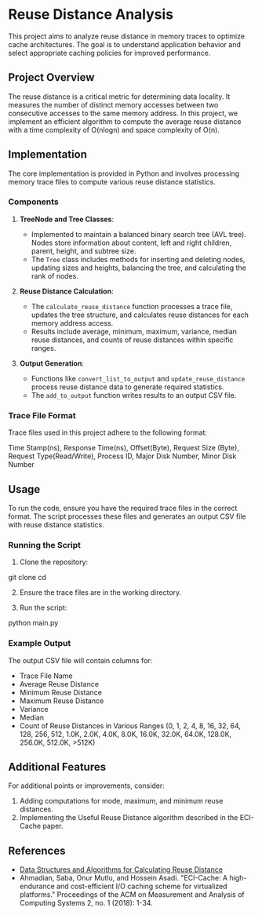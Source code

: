 # Reuse Distance Analysis

This project aims to analyze reuse distance in memory traces to optimize cache architectures. The goal is to understand application behavior and select appropriate caching policies for improved performance.

## Project Overview

The reuse distance is a critical metric for determining data locality. It measures the number of distinct memory accesses between two consecutive accesses to the same memory address. In this project, we implement an efficient algorithm to compute the average reuse distance with a time complexity of O(nlogn) and space complexity of O(n).

## Implementation

The core implementation is provided in Python and involves processing memory trace files to compute various reuse distance statistics.

### Components

1. **TreeNode and Tree Classes**:
   - Implemented to maintain a balanced binary search tree (AVL tree). Nodes store information about content, left and right children, parent, height, and subtree size.
   - The `Tree` class includes methods for inserting and deleting nodes, updating sizes and heights, balancing the tree, and calculating the rank of nodes.

2. **Reuse Distance Calculation**:
   - The `calculate_reuse_distance` function processes a trace file, updates the tree structure, and calculates reuse distances for each memory address access.
   - Results include average, minimum, maximum, variance, median reuse distances, and counts of reuse distances within specific ranges.

3. **Output Generation**:
   - Functions like `convert_list_to_output` and `update_reuse_distance` process reuse distance data to generate required statistics.
   - The `add_to_output` function writes results to an output CSV file.

### Trace File Format

Trace files used in this project adhere to the following format:

Time Stamp(ns), Response Time(ns), Offset(Byte), Request Size (Byte), Request Type(Read/Write), Process ID, Major Disk Number, Minor Disk Number


## Usage

To run the code, ensure you have the required trace files in the correct format. The script processes these files and generates an output CSV file with reuse distance statistics.

### Running the Script

1. Clone the repository:

git clone <your-repo-url>
cd <your-repo-directory>

2. Ensure the trace files are in the working directory.

3. Run the script:

python main.py


### Example Output

The output CSV file will contain columns for:

- Trace File Name
- Average Reuse Distance
- Minimum Reuse Distance
- Maximum Reuse Distance
- Variance
- Median
- Count of Reuse Distances in Various Ranges (0, 1, 2, 4, 8, 16, 32, 64, 128, 256, 512, 1.0K, 2.0K, 4.0K, 8.0K, 16.0K, 32.0K, 64.0K, 128.0K, 256.0K, 512.0K, >512K)

## Additional Features

For additional points or improvements, consider:

1. Adding computations for mode, maximum, and minimum reuse distances.
2. Implementing the Useful Reuse Distance algorithm described in the ECI-Cache paper.

## References

- [Data Structures and Algorithms for Calculating Reuse Distance](#)
- Ahmadian, Saba, Onur Mutlu, and Hossein Asadi. "ECI-Cache: A high-endurance and cost-efficient I/O caching scheme for virtualized platforms." Proceedings of the ACM on Measurement and Analysis of Computing Systems 2, no. 1 (2018): 1-34.
